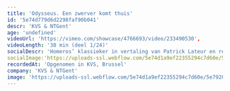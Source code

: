 ```yaml
---
title: 'Odysseus. Een zwerver komt thuis'
id: '5e74d779d6d2298faf90b041'
descr: 'KVS & NTGent'
age: 'undefined'
videoUrl: 'https://vimeo.com/showcase/4766693/video/233490530',
videoLength: '38 min (deel 1/24)'
socialDescr: 'Homeros’ klassieker in vertaling van Patrick Lateur en regie van Michael De Cock. Oercanon dus, maar genadeloos actueel. Het verhaal van een zwerver op drift, die na een veel te lange oorlog de veel te lange weg naar huis zoekt. Vrouwen, eilanden, zee en de inmenging van een weerbarstige god belemmeren zijn weg. Thuis wacht hem het ultieme gevecht om weer vader, vorst en echtgenoot te worden.Het theateravontuur in 24 zangen door een resem topacteurs. '
socialImage:'https://uploads-ssl.webflow.com/5e74d1a9ef22355294c7d60e/5e79207f503ad57f0256ec15_KVS_Odysseus_cover_captatie_landscape_web.jpeg'
recordedAt: 'Opgenomen in KVS, Brussel'
company: 'KVS & NTGent'
image: 'https://uploads-ssl.webflow.com/5e74d1a9ef22355294c7d60e/5e79207f503ad57f0256ec15_KVS_Odysseus_cover_captatie_landscape_web.jpeg'
---
```

